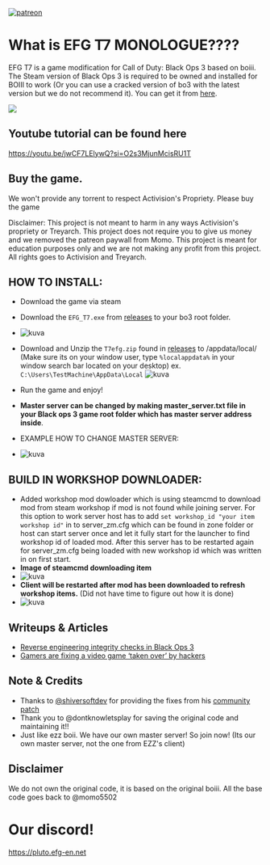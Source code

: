 [![patreon](https://img.shields.io/badge/Patreon-support-red.svg?logo=patreon)](https://www.patreon.com/efgservers)


# What is EFG T7 MONOLOGUE????

EFG T7 is a game modification for Call of Duty: Black Ops 3 based on boiii.  
The Steam version of Black Ops 3 is required to be owned and installed for BOIII to work (Or you can use a cracked version of bo3 with the latest version but we do not recommend it). You can get it from <a href="https://store.steampowered.com/app/311210/Call_of_Duty_Black_Ops_III/">here</a>.

<img src="https://cdn.discordapp.com/attachments/623352372998963233/1131209997724942457/EFG_Black_Logo_512x512.gif">

## Youtube tutorial can be found here
https://youtu.be/jwCF7LElywQ?si=O2s3MjunMcisRU1T

## Buy the game. 

We won't provide any torrent to respect Activision's Propriety. Please buy the game

Disclaimer: This project is not meant to harm in any ways Activision's propriety or Treyarch. This project does not require you to give us money and we removed the patreon paywall from Momo. This project is meant for education purposes only and we are not making any profit from this project. All rights goes to Activision and Treyarch.

## HOW TO INSTALL:
- Download the game via steam
- Download the ```EFG_T7.exe``` from [releases](https://github.com/xMonologue/EFG_T7/releases) to your bo3 root folder.
- ![kuva](https://github.com/xMonologue/EFG_T7/assets/77815199/90ee96e3-d36f-4ea2-9960-1f9bd128a126)

- Download and Unzip the ```T7efg.zip``` found in [releases](https://github.com/xMonologue/EFG_T7/releases) to /appdata/local/ (Make sure its on your window user, type ```%localappdata%``` in your window search bar located on your desktop) ex. ```C:\Users\TestMachine\AppData\Local```
  ![kuva](https://github.com/xMonologue/EFG_T7/assets/77815199/b211ac18-5e3e-4203-a4b2-914081d908db)

- Run the game and enjoy!

- **Master server can be changed by making master_server.txt file in your Black ops 3 game root folder which has master server address inside**. 

- EXAMPLE HOW TO CHANGE MASTER SERVER:
- ![kuva](https://github.com/xMonologue/EFG_T7/assets/77815199/e008ce5b-1a65-416b-9ee3-90290f65d2f8)

## BUILD IN WORKSHOP DOWNLOADER:
- Added workshop mod dowloader which is using steamcmd to download mod from steam workshop if mod is not found while joining server. For this option to work server host has to add ```set workshop_id "your item workshop id"``` in to server_zm.cfg which can be found in zone folder or host can start server once and let it fully start for the launcher to find workshop id of loaded mod. After this server has to be restarted again for server_zm.cfg being loaded with new workshop id which was written in on first start.
- **Image of steamcmd downloading item**
- ![kuva](https://github.com/xMonologue/EFG_T7/assets/77815199/8d48ccc4-c2f5-415a-b792-ba39770d052a)
- **Client will be restarted after mod has been downloaded to refresh workshop items.** (Did not have time to figure out how it is done)
- ![kuva](https://github.com/xMonologue/EFG_T7/assets/77815199/d75f2817-827a-4e3a-a4f1-c478bd7fb05c)


## Writeups & Articles

- <a href="https://momo5502.com/posts/2022-11-17-reverse-engineering-integrity-checks-in-black-ops-3/">Reverse engineering integrity checks in Black Ops 3</a>
- <a href="https://techcrunch.com/2023/02/28/gamers-are-fixing-a-video-game-taken-over-by-hackers/">Gamers are fixing a video game ‘taken over’ by hackers</a>

## Note & Credits
- Thanks to <a href="https://github.com/shiversoftdev">@shiversoftdev</a> for providing the fixes from his <a href="https://github.com/shiversoftdev/t7patch">community patch</a>
- Thank you to @dontknowletsplay for saving the original code and maintaining it!!
- Just like ezz boii. We have our own master server! So join now! (Its our own master server, not the one from EZZ's client)

## Disclaimer
We do not own the original code, it is based on the original boiii. All the base code goes back to @momo5502

# Our discord!
https://pluto.efg-en.net
